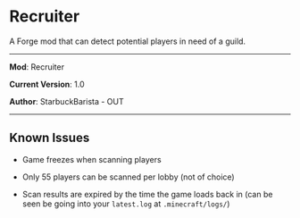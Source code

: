 # Recruiter
A Forge mod that can detect potential players in need of a guild.

---

**Mod**: Recruiter

**Current Version**: 1.0

**Author**: StarbuckBarista - OUT

---

## Known Issues

* Game freezes when scanning players

* Only 55 players can be scanned per lobby (not of choice)

* Scan results are expired by the time the game loads back in (can be seen be going into your `latest.log` at `.minecraft/logs/`)
